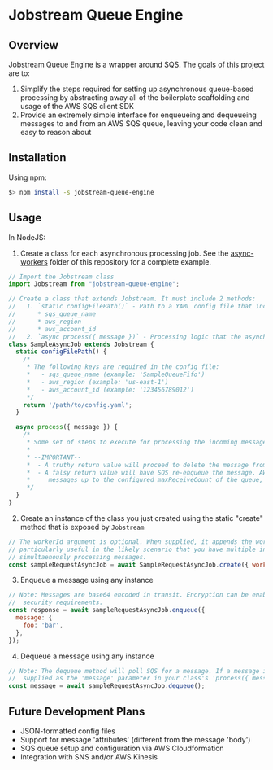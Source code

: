# Jobstream Queue Engine

## Overview

Jobstream Queue Engine is a wrapper around SQS. The goals of this project are to:
   1. Simplify the steps required for setting up asynchronous queue-based processing by abstracting away all of the boilerplate scaffolding and usage of the AWS SQS client SDK
   1. Provide an extremely simple interface for enqueueing and dequeueing messages to and from an AWS SQS queue, leaving your code clean and easy to reason about

## Installation

Using npm:
```bash
$> npm install -s jobstream-queue-engine
```

## Usage

In NodeJS:

1. Create a class for each asynchronous processing job. See the [async-workers](https://github.com/sshariff01/jobstream-nodejs-demo/tree/main/async-workers) folder of this repository for a complete example.

```js
// Import the Jobstream class
import Jobstream from "jobstream-queue-engine";

// Create a class that extends Jobstream. It must include 2 methods:
//   1. `static configFilePath()` - Path to a YAML config file that includes the following keys:
//      * sqs_queue_name
//      * aws_region
//      * aws_account_id
//   2. `async process({ message })` - Processing logic that the asynchronous job is intended to carry out.
class SampleAsyncJob extends Jobstream {
  static configFilePath() {
    /*
     * The following keys are required in the config file:
     *   - sqs_queue_name (example: 'SampleQueueFifo')
     *   - aws_region (example: 'us-east-1')
     *   - aws_account_id (example: '123456789012')
     */
    return '/path/to/config.yaml';
  }

  async process({ message }) {
    /*
     * Some set of steps to execute for processing the incoming message.
     *
     * --IMPORTANT--
     *  - A truthy return value will proceed to delete the message from SQS so that it is not re-enqueued.
     *  - A falsy return value will have SQS re-enqueue the message. AWS SQS will automatically re-enqueue
     *     messages up to the configured maxReceiveCount of the queue, or indefinitely if not configured.
     */
  }
}
```

2. Create an instance of the class you just created using the static "create" method that is exposed by `Jobstream`

```js
// The workerId argument is optional. When supplied, it appends the workerId to the job's logs. This is
// particularly useful in the likely scenario that you have multiple instances of the same type of job
// simultaenously processing messages.
const sampleRequestAsyncJob = await SampleRequestAsyncJob.create({ workerId: workerId });
```

3. Enqueue a message using any instance

```js
// Note: Messages are base64 encoded in transit. Encryption can be enabled on AWS for more stringent
//  security requirements.
const response = await sampleRequestAsyncJob.enqueue({
  message: {
    foo: 'bar',
  },
});
```

4. Dequeue a message using any instance

```js
// Note: The dequeue method will poll SQS for a message. If a message is received, it will then be base64 decoded
//  supplied as the 'message' parameter in your class's 'process({ message })' method.
const message = await sampleRequestAsyncJob.dequeue();
```

## Future Development Plans

* JSON-formatted config files
* Support for message 'attributes' (different from the message 'body')
* SQS queue setup and configuration via AWS Cloudformation
* Integration with SNS and/or AWS Kinesis

